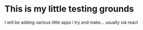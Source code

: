 This is my little testing grounds  
=====
I will be adding various little apps i try and make... usually via react